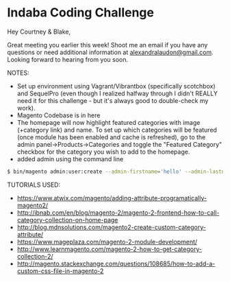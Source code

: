 # Indaba Coding Challenge

Hey Courtney & Blake,

Great meeting you earlier this week! Shoot me an email if you have any questions or need additional information at alexandralaudon@gmail.com. Looking forward to hearing from you soon.

NOTES:
- Set up environment using Vagrant/Vibrantbox (specifically scotchbox) and SequelPro (even though I realized halfway through I didn't REALLY need it for this challenge - but it's always good to double-check my work).
- Magento Codebase is in here
- The homepage will now highlight featured categories with image (+category link) and name. To set up which categories will be featured (once module has been enabled and cache is refreshed), go to the admin panel->Products->Categories and toggle the "Featured Category" checkbox for the category you wish to add to the homepage.
- added admin using the command line
```sh
$ bin/magento admin:user:create --admin-firstname='hello' --admin-lastname='world' --admin-email='hello@world.com' --admin-user='indaba' --admin-password='indaba-1-TEST'
```

TUTORIALS USED:
- https://www.atwix.com/magento/adding-attribute-programatically-magento2/
- http://ibnab.com/en/blog/magento-2/magento-2-frontend-how-to-call-category-collection-on-home-page
- http://blog.mdnsolutions.com/magento2-create-custom-category-attribute/
- https://www.mageplaza.com/magento-2-module-development/
- http://www.learnmagento.com/magento-2-how-to-get-category-collection-2/
- http://magento.stackexchange.com/questions/108685/how-to-add-a-custom-css-file-in-magento-2
